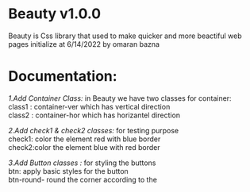 # Beauty v1.0.0
Beauty is Css library that used to make quicker and more beactiful web pages 
initialize at 6/14/2022
by omaran bazna 
# Documentation:

*1.Add Container Class:*
in Beauty we have two classes for container: <br />
  class1 : container-ver which has vertical direction   <br />
  class2 : container-hor which has horizantel direction   <br />

*2.Add check1 & check2 classes:*
for testing purpose <br />
check1: color the element red with blue border <br />
check2:color the element blue with red border  <br />

*3.Add Button classes :*
for styling the buttons <br />
btn: apply basic styles for the button <br />
btn-round-<value > round the corner according to the <value>
